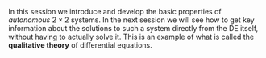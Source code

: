 In this session we introduce and develop the basic properties of *autonomous* $2 \times 2$ systems. In the next session we will see how to get key information about the solutions to such a system directly from the DE itself, without having to actually solve it. This is an example of what is called the **qualitative theory** of differential equations.
